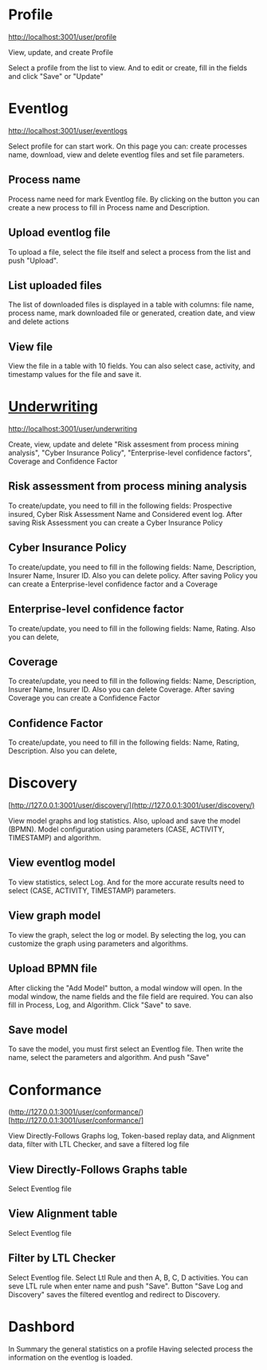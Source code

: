 # Profile

[http://localhost:3001/user/profile](http://localhost:3001/user/profile)

View, update, and create Profile

Select a profile from the list to view. And to edit or create, fill in the fields and click "Save" or "Update"

# Eventlog

[http://localhost:3001/user/eventlogs](http://localhost:3001/user/eventlogs)

Select profile for can start work.
On this page you can: create processes name, download, view and delete eventlog files and set file parameters.

## Process name

Process name need for mark Eventlog file.
By clicking on the button you can create a new process to fill in Process name and Description.

## Upload eventlog file

To upload a file, select the file itself and select a process from the list and push "Upload".

## List uploaded files

The list of downloaded files is displayed in a table with columns: file name, process name, mark downloaded file or generated, creation date, and view and delete actions

## View file

View the file in a table with 10 fields. You can also select case, activity, and timestamp values for the file and save it.

# [Underwriting](http://localhost:3001/user/underwriting)

[http://localhost:3001/user/underwriting](http://localhost:3001/user/underwriting)

Create, view, update and delete "Risk assesment from process mining analysis", "Cyber Insurance Policy", "Enterprise-level confidence factors", Coverage and Confidence Factor

## Risk assessment from process mining analysis

To create/update, you need to fill in the following fields: Prospective insured, Cyber Risk Assessment Name and Considered event log. After saving Risk Assessment you can create a Cyber Insurance Policy

## Cyber Insurance Policy

To create/update, you need to fill in the following fields: Name, Description, Insurer Name, Insurer ID. Also you can delete policy. After saving Policy you can create a Enterprise-level confidence factor and a Coverage

## Enterprise-level confidence factor

To create/update, you need to fill in the following fields: Name, Rating. Also you can delete,

## Coverage

To create/update, you need to fill in the following fields: Name, Description, Insurer Name, Insurer ID. Also you can delete Coverage. After saving Coverage you can create a Confidence Factor

## Confidence Factor

To create/update, you need to fill in the following fields: Name, Rating, Description. Also you can delete,

# Discovery

[http://127.0.0.1:3001/user/discovery/](http://127.0.0.1:3001/user/discovery/)

View model graphs and log statistics. Also, upload and save the model (BPMN). Model configuration using parameters (CASE, ACTIVITY, TIMESTAMP) and algorithm.

## View eventlog model

To view statistics, select Log. And for the more accurate results need to select (CASE, ACTIVITY, TIMESTAMP) parameters.

## View graph model

To view the graph, select the log or model. By selecting the log, you can customize the graph using parameters and algorithms.

## Upload BPMN file

After clicking the "Add Model" button, a modal window will open. In the modal window, the name fields and the file field are required. You can also fill in Process, Log, and Algorithm. Click "Save" to save.

## Save model

To save the model, you must first select an Eventlog file. Then write the name, select the parameters and algorithm. And push "Save"

# Conformance

(http://127.0.0.1:3001/user/conformance/)[http://127.0.0.1:3001/user/conformance/]

View Directly-Follows Graphs log, Token-based replay data, and Alignment data, filter with LTL Checker, and save a filtered log file

## View Directly-Follows Graphs table

Select Eventlog file

## View Alignment table

Select Eventlog file

## Filter by LTL Checker

Select Eventlog file. Select Ltl Rule and then A, B, C, D activities.
You can seve LTL rule when enter name and push "Save".
Button "Save Log and Discovery" saves the filtered eventlog and redirect to Discovery.

# Dashbord

In Summary the general statistics on a profile Having selected process the information on the eventlog is loaded.
